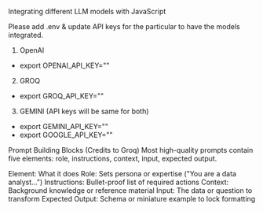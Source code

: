 Integrating different LLM models with JavaScript

Please add .env & update API keys for the particular to have the models integrated.
1. OpenAI
- export OPENAI_API_KEY=""
2. GROQ
- export GROQ_API_KEY=""
3. GEMINI (API keys will be same for both)
- export GEMINI_API_KEY=""
- export GOOGLE_API_KEY=""

Prompt Building Blocks (Credits to Groq)
Most high-quality prompts contain five elements: role, instructions, context, input, expected output.

Element: What it does
Role: Sets persona or expertise ("You are a data analyst…")
Instructions: Bullet-proof list of required actions
Context: Background knowledge or reference material
Input: The data or question to transform
Expected Output: Schema or miniature example to lock formatting